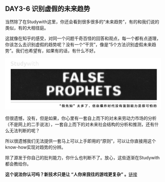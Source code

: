 ## DAY3-6 识别虚假的未来趋势

当然除了在Studywith这里，你还会看到很多很多的“未来趋势”，有的和我们说的类似，有的大相径庭。

这就像在知乎的感受，对同一个问题千奇百怪的回答和观点，每一个都有点道理，你该怎么去识别虚假的趋势呢？没有一个“干货”，像是“5个方法识别虚假未来趋势”。我们也希望有，如果有的话，有什么不好。

![](/assets/23.jpg)

但很遗憾，没有，但是如果，你心里有一套自上而下的对未来劳动力市场的分析（不是网上的二手说法），一套自上而下的对未来社会结构的分析和推测，还有什么无法判断的呢？

所以很遗憾我们无法提供一套马上可以上手即用的“原则”，可以让你直接用这个know-how实现对趋势的分辨。

除了源发于你自己的批判能力，你什么也判断不了。放心，这些逐渐在Studywith都会教给你。

**这个说法你认可吗？新技术只是让 “人你来我往的游戏更复杂” 。**[链接](https://www.zhihu.com/question/41228130)


